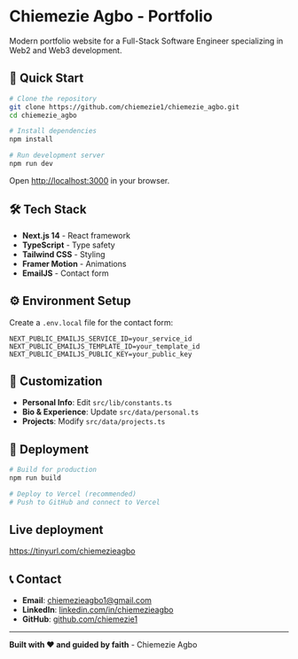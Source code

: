 # Chiemezie Agbo - Portfolio

Modern portfolio website for a Full-Stack Software Engineer specializing in Web2 and Web3 development.

## 🚀 Quick Start

```bash
# Clone the repository
git clone https://github.com/chiemezie1/chiemezie_agbo.git
cd chiemezie_agbo

# Install dependencies
npm install

# Run development server
npm run dev
```

Open [http://localhost:3000](http://localhost:3000) in your browser.

## 🛠 Tech Stack

- **Next.js 14** - React framework
- **TypeScript** - Type safety
- **Tailwind CSS** - Styling
- **Framer Motion** - Animations
- **EmailJS** - Contact form

## ⚙️ Environment Setup

Create a `.env.local` file for the contact form:

```env
NEXT_PUBLIC_EMAILJS_SERVICE_ID=your_service_id
NEXT_PUBLIC_EMAILJS_TEMPLATE_ID=your_template_id
NEXT_PUBLIC_EMAILJS_PUBLIC_KEY=your_public_key
```

## 📝 Customization

- **Personal Info**: Edit `src/lib/constants.ts`
- **Bio & Experience**: Update `src/data/personal.ts`
- **Projects**: Modify `src/data/projects.ts`

## 🚀 Deployment

```bash
# Build for production
npm run build

# Deploy to Vercel (recommended)
# Push to GitHub and connect to Vercel
```
## Live deployment
https://tinyurl.com/chiemezieagbo

## 📞 Contact

- **Email**: chiemezieagbo1@gmail.com
- **LinkedIn**: [linkedin.com/in/chiemezieagbo](https://www.linkedin.com/in/chiemezieagbo/)
- **GitHub**: [github.com/chiemezie1](https://github.com/chiemezie1)

---

**Built with ❤️ and guided by faith** - Chiemezie Agbo